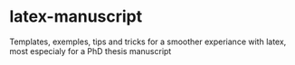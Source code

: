 # latex-manuscript
Templates, exemples, tips and tricks for a smoother experiance with latex, most especialy for a PhD thesis manuscript
